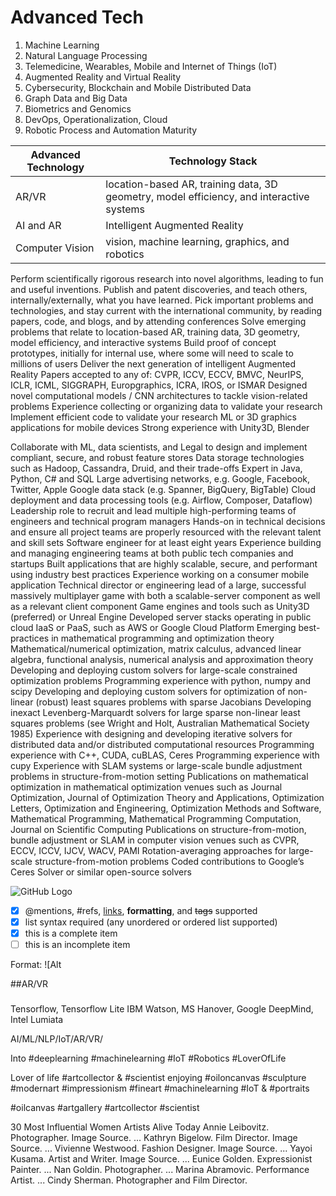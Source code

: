 # Advanced Tech
1) Machine Learning
3) Natural Language Processing
4) Telemedicine, Wearables, Mobile and Internet of Things (IoT)
5) Augmented Reality and Virtual Reality
6) Cybersecurity, Blockchain and Mobile Distributed Data
7) Graph Data and Big Data
8) Biometrics and Genomics
9) DevOps, Operationalization, Cloud
10) Robotic Process and Automation Maturity



Advanced Technology | Technology Stack
------------ | -------------
AR/VR | location-based AR, training data, 3D geometry, model efficiency, and interactive systems
AI and AR | Intelligent Augmented Reality
Computer Vision | vision, machine learning, graphics, and robotics

Perform scientifically rigorous research into novel algorithms, leading to fun and useful inventions.
Publish and patent discoveries, and teach others, internally/externally, what you have learned.
Pick important problems and technologies, and stay current with the international community, by reading papers, code, and blogs, and by attending conferences
Solve emerging problems that relate to location-based AR, training data, 3D geometry, model efficiency, and interactive systems
Build proof of concept prototypes, initially for internal use, where some will need to scale to millions of users
Deliver the next generation of intelligent Augmented Reality
Papers accepted to any of: CVPR, ICCV, ECCV, BMVC, NeurIPS, ICLR, ICML, SIGGRAPH, Europgraphics, ICRA, IROS, or ISMAR
Designed novel computational models / CNN architectures to tackle vision-related problems
Experience collecting or organizing data to validate your research
Implement efficient code to validate your research
ML or 3D graphics applications for mobile devices
Strong experience with Unity3D, Blender

Collaborate with ML, data scientists, and Legal to design and implement compliant, secure, and robust feature stores
Data storage technologies such as Hadoop, Cassandra, Druid, and their trade-offs
Expert in Java, Python, C# and SQL
Large advertising networks, e.g. Google, Facebook, Twitter, Apple
Google data stack (e.g. Spanner, BigQuery, BigTable)
Cloud deployment and data processing tools (e.g. Airflow, Composer, Dataflow)
Leadership role to recruit and lead multiple high-performing teams of engineers and technical program managers
Hands-on in technical decisions and ensure all project teams are properly resourced with the relevant talent and skill sets
Software engineer for at least eight years
Experience building and managing engineering teams at both public tech companies and startups
Built applications that are highly scalable, secure, and performant using industry best practices
Experience working on a consumer mobile application
Technical director or engineering lead of a large, successful massively multiplayer game with both a scalable-server component as well as a relevant client component
Game engines and tools such as Unity3D (preferred) or Unreal Engine
Developed server stacks operating in public cloud IaaS or PaaS, such as AWS or Google Cloud Platform
Emerging best-practices in mathematical programming and optimization theory
Mathematical/numerical optimization, matrix calculus, advanced linear algebra, functional analysis, numerical analysis and approximation theory
Developing and deploying custom solvers for large-scale constrained optimization problems
Programming experience with python, numpy and scipy
Developing and deploying custom solvers for optimization of non-linear (robust) least squares problems with sparse Jacobians
Developing inexact Levenberg-Marquardt solvers for large sparse non-linear least squares problems (see Wright and Holt, Australian Mathematical Society 1985)
Experience with designing and developing iterative solvers for distributed data and/or distributed computational resources
Programming experience with C++, CUDA, cuBLAS, Ceres
Programming experience with cupy
Experience with SLAM systems or large-scale bundle adjustment problems in structure-from-motion setting
Publications on mathematical optimization in mathematical optimization venues such as Journal Optimization, Journal of Optimization Theory and Applications, Optimization Letters, Optimization and Engineering, Optimization Methods and Software, Mathematical Programming, Mathematical Programming Computation, Journal on Scientific Computing
Publications on structure-from-motion, bundle adjustment or SLAM in computer vision venues such as CVPR, ECCV, ICCV, IJCV, WACV, PAMI
Rotation-averaging approaches for large-scale structure-from-motion problems
Coded contributions to Google’s Ceres Solver or similar open-source solvers

![GitHub Logo](/images/logo.png)
- [x] @mentions, #refs, [links](), **formatting**, and <del>tags</del> supported
- [x] list syntax required (any unordered or ordered list supported)
- [x] this is a complete item
- [ ] this is an incomplete item

Format: ![Alt

##AR/VR

###

Tensorflow, Tensorflow Lite
IBM Watson, MS Hanover, Google DeepMind, Intel Lumiata

AI/ML/NLP/IoT/AR/VR/

Into #deeplearning #machinelearning #IoT #Robotics #LoverOfLife 

Lover of life #artcollector & #scientist enjoying #oiloncanvas #sculpture #modernart #impressionism #fineart #machinelearning #IoT & #portraits

#oilcanvas #artgallery #artcollector #scientist

30 Most Influential Women Artists Alive Today
Annie Leibovitz. Photographer. Image Source. ...
Kathryn Bigelow. Film Director. Image Source. ...
Vivienne Westwood. Fashion Designer. Image Source. ...
Yayoi Kusama. Artist and Writer. Image Source. ...
Eunice Golden. Expressionist Painter. ...
Nan Goldin. Photographer. ...
Marina Abramovic. Performance Artist. ...
Cindy Sherman. Photographer and Film Director.

